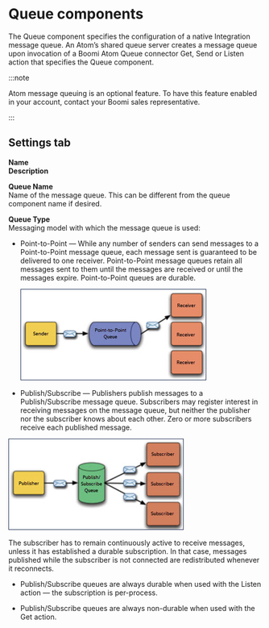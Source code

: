 # Queue components

<head>
  <meta name="guidename" content="Integration"/>
  <meta name="context" content="GUID-082DA7EF-435A-4A88-B65A-1C251251AD56"/>
</head>

The Queue component specifies the configuration of a native Integration message queue. An Atom’s shared queue server creates a message queue upon invocation of a Boomi Atom Queue connector Get, Send or Listen action that specifies the Queue component.

:::note

Atom message queuing is an optional feature. To have this feature enabled in your account, contact your Boomi sales representative.

:::

## Settings tab

**Name**  
**Description**

**Queue Name**  
Name of the message queue. This can be different from the queue component name if desired.

**Queue Type**  
Messaging model with which the message queue is used:

 -   Point-to-Point — While any number of senders can send messages to a Point-to-Point message queue, each message sent is guaranteed to be delivered to one receiver. Point-to-Point message queues retain all messages sent to them until the messages are received or until the messages expire. Point-to-Point queues are durable.

     ![This image graphically indicates the point-to-point messaging model described in the surrounding text.](../Images/process-dg-queue-pt2pt_605537f1-3282-48d4-865c-3274d16e4482.jpg)

 -   Publish/Subscribe — Publishers publish messages to a Publish/Subscribe message queue. Subscribers may register interest in receiving messages on the message queue, but neither the publisher nor the subscriber knows about each other. Zero or more subscribers receive each published message.

 ![This image graphically indicates the publish/subscribe messaging model described in the surrounding text.](../Images/process-dg-queue-pubsub_8430f48e-6c87-4414-a101-a0abca26f0e0.jpg)

 The subscriber has to remain continuously active to receive messages, unless it has established a durable subscription. In that case, messages published while the subscriber is not connected are redistributed whenever it reconnects.

  -   Publish/Subscribe queues are always durable when used with the Listen action — the subscription is per-process.

  -   Publish/Subscribe queues are always non-durable when used with the Get action.